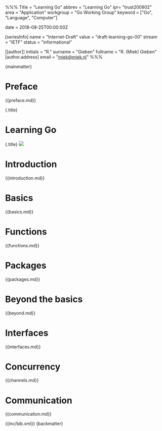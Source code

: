 %%%
Title = "Learning Go"
abbrev = "Learning Go"
ipr= "trust200902"
area = "Application"
workgroup = "Go Working Group"
keyword = ["Go", "Language", "Computer"]

date = 2018-08-25T00:00:00Z

[seriesInfo]
name = "Internet-Draft"
value = "draft-learning-go-00"
stream = "IETF"
status = "informational"

[[author]]
initials = "R."
surname  = "Gieben"
fullname = "R. (Miek) Gieben"
  [author.address]
  email = "miek@miek.nl"
%%%

{mainmatter}


# Preface
{{preface.md}}


{.title}
# Learning Go
<!-- this .title does not work, sets attribute on <p> -->
{.title}
![](fig/bumper-inverse.png)


# Introduction
{{introduction.md}}


# Basics
{{basics.md}}


# Functions
{{functions.md}}


# Packages
{{packages.md}}


# Beyond the basics
{{beyond.md}}


# Interfaces
{{interfaces.md}}


# Concurrency
{{channels.md}}


# Communication
{{communication.md}}


{{inc/bib.xml}}
{backmatter}
